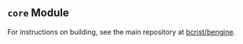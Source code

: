 ## `core` Module
For instructions on building, see the main repository at
[bcrist/bengine](https://github.com/bcrist/bengine).
